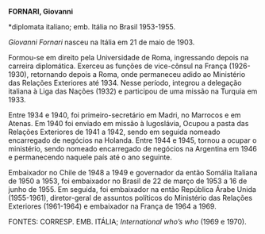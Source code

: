 **FORNARI, Giovanni**

\*diplomata italiano; emb. Itália no Brasil 1953-1955.

*Giovanni Fornari* nasceu na Itália em 21 de maio de 1903.

Formou-se em direito pela Universidade de Roma, ingressando depois na
carreira diplomática. Exerceu as funções de vice-cônsul na França
(1926-1930), retornando depois a Roma, onde permaneceu adido ao
Ministério das Relações Exteriores até 1934. Nesse período, integrou a
delegação italiana à Liga das Nações (1932) e participou de uma missão
na Turquia em 1933.

Entre 1934 e 1940, foi primeiro-secretário em Madri, no Marrocos e em
Atenas. Em 1940 foi enviado em missão à Iugoslávia, Ocupou a pasta das
Relações Exteriores de 1941 a 1942, sendo em seguida nomeado encarregado
de negócios na Holanda. Entre 1944 e 1945, tornou a ocupar o ministério,
sendo nomeado encarregado de negócios na Argentina em 1946 e
permanecendo naquele país até o ano seguinte.

Embaixador no Chile de 1948 a 1949 e governador da então Somália
Italiana de 1950 a 1953, foi embaixador no Brasil de 22 de março de 1953
a 16 de junho de 1955. Em seguida, foi embaixador na então República
Árabe Unida (1955-1961), diretor-geral de assuntos políticos do
Ministério das Relações Exteriores (1961-1964) e embaixador na França de
1964 a 1969.

FONTES: CORRESP. EMB. ITÁLIA; *International who’s who* (1969 e 1970).

 

